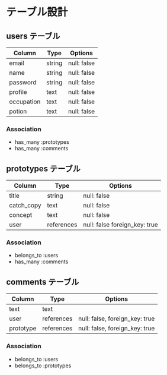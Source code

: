 # テーブル設計

## users テーブル

| Column     | Type   | Options     |
| ---------- | ------ | ----------- |
| email      | string | null: false |
| name       | string | null: false |
| password   | string | null: false |
| profile    | text   | null: false |
| occupation | text   | null: false |
| potion     | text   | null: false |


### Association

- has_many :prototypes
- has_many :comments



## prototypes テーブル

| Column     | Type       | Options                       |
| ---------- | ---------- | ----------------------------- |
| title      | string     | null: false                   |
| catch_copy | text       | null: false                   |
| concept    | text       | null: false                   |
| user       | references | null: false foreign_key: true |


### Association

- belongs_to :users
- has_many   :comments



## comments テーブル

| Column    | Type       | Options                        |
| --------- | ---------- | ------------------------------ |
| text      | text       |                                |
| user      | references | null: false, foreign_key: true |
| prototype | references | null: false, foreign_key: true |


### Association

- belongs_to :users
- belongs_to :prototypes
